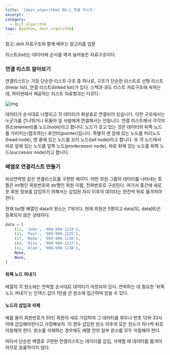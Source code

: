```yaml
---
title: '[doit_algorithm] 08-1 연결 리스트'
excerpt: ''
category:
  - doit_algorithm
tags: [python, doit_algorithm]
---
```


참고: doit 자료구조와 함께 배우는 알고리즘 입문

리스트(list)는 데이터에 순서를 매겨 늘어놓은 자료구조이다.

### 연결 리스트 알아보기

연결리스트는 가장 단순한 리스트 구조 중 하나로, 구조가 단순한 리스트로 선형 리스트(linear list), 연결 리스트(linked list)가 있다. 스택과 큐도 리스트 자료구조에 속하는데, 파이썬에서 제공하는 리스트 자료형과는 다르다.

![img](https://upload.wikimedia.org/wikipedia/commons/thumb/9/9c/Single_linked_list.png/400px-Single_linked_list.png)

데이터가 순서대로 나열되고 각 데이터가 화살표로 연결되어 있습니다. 이런 구조에서는 누군가를 건너뛰거나 뒤돌아 앞 사람에게 연결해서는 안됩니다. 연결 리스트에서 각각의 원소(element)를 노드(node)라고 합니다. 노드가 갖고 있는 것은 데이터와 뒤쪽 노드를 가리키는(참조하는) 포인터(pointer)입니다. 특별히 맨 앞에 있는 노드를 머리노드(head node), 맨 끝에 있는 노드를 꼬리 노드(tail node)라고 합니다. 또 각 노드에서 바로 앞에 있는 노드를 앞쪽 노드(prodecessor node), 바로 뒤에 있는 노드를 뒤쪽 노드(successor node)라고 합니다.

### 배열로 연결리스트 만들기

비상연락망 같은 연결리스트를 구현한 예이다. 어떤 회원 그룹의 데이터를 나타내는 튜플은 int형인 회원번호와 str형인 회원 이름, 전화번호로 구성된다. 여기서 중간에 새로운 회원 정보를 삽입하기 위해서는 삽입된 자리 이후의 데이터는 한칸씩 뒤로 옮겨져야한다.

현재 list형 배열인 data의 원소는 7개이다. 현재 회원은 5명이고 data[5], data[6]은 등록되지 않은 상태이다.

```python
data = [
    (12, 'John', '999-999-1234'),
    (33, 'Paul', '999-999-1235'),
    (57, 'Mike', '999-999-1236'),
    (69, 'Rita', '999-999-1237'),
    (41, 'Alan', '999-999-1238'),
    None,
    None,
]
```

#### 뒤쪽 노드 꺼내기

배열의 각 원소에는 연락할 순서대로 데이터가 저장되어 있다. 연락하는 데 필요한 '뒤쪽 노드 꺼내기'는 인덱스 값이 1만큼 큰 원소에 접근하여 얻을 수 있다.

#### 노드의 삽입과 삭제

예를 들어 회원번호가 55인 회원이 새로 가입하여 그 데이터를 회우너 번호 12와 33사이에 갑입해야한다고 가정해보자. 이 경우 삽입한 원소 이후의 모든 원소가 하나씩 뒤로 이동해야 한다. 원소를 삭제하는 경우에도 배열 안의 일부 원소를 모두 이동해야 한다.

따라서 단순한 배열로 구현한 연결리스트는 데이터를 삽입, 삭제할 때 데이터를 옮겨야 하므로 효율적이지 않다.
